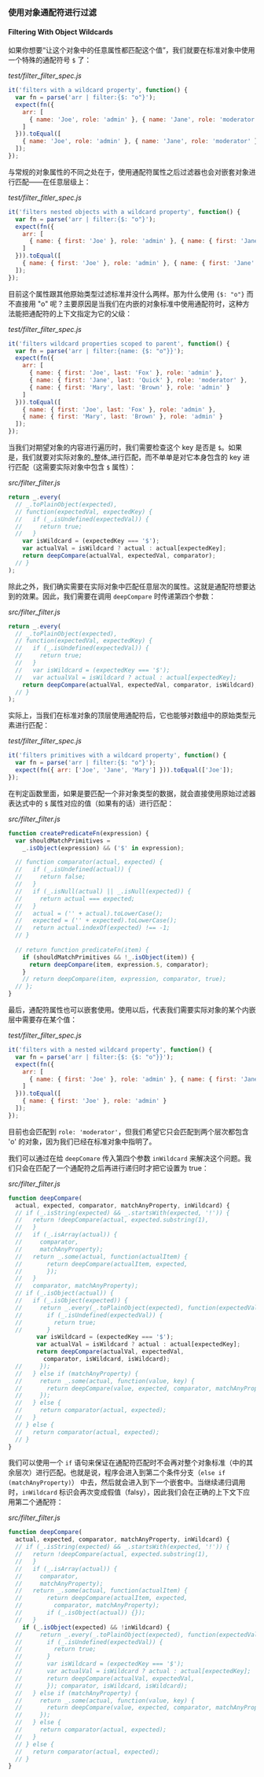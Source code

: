 ### 使用对象通配符进行过滤
#### Filtering With Object Wildcards

如果你想要“让这个对象中的任意属性都匹配这个值”，我们就要在标准对象中使用一个特殊的通配符号 `$` 了：

_test/filter_filter_spec.js_

```js
it('filters with a wildcard property', function() {
  var fn = parse('arr | filter:{$: "o"}');
  expect(fn({
    arr: [
      { name: 'Joe', role: 'admin' }, { name: 'Jane', role: 'moderator' }, { name: 'Mary', role: 'admin' }
    ]
  })).toEqual([
    { name: 'Joe', role: 'admin' }, { name: 'Jane', role: 'moderator' }
  ]);
});
```

与常规的对象属性的不同之处在于，使用通配符属性之后过滤器也会对嵌套对象进行匹配——在任意层级上：

_test/filter_fitler_spec.js_

```js
it('filters nested objects with a wildcard property', function() {
  var fn = parse('arr | filter:{$: "o"}');
  expect(fn({
    arr: [
      { name: { first: 'Joe' }, role: 'admin' }, { name: { first: 'Jane' }, role: 'moderator' }, { name: { first: 'Mary' }, role: 'admin' }
    ]
  })).toEqual([
    { name: { first: 'Joe' }, role: 'admin' }, { name: { first: 'Jane' }, role: 'moderator' }
  ]);
});
```

目前这个属性跟其他原始类型过滤标准并没什么两样。那为什么使用 `{$: "o"}` 而不直接用 "o" 呢？主要原因是当我们在内嵌的对象标准中使用通配符时，这种方法能把通配符的上下文指定为它的父级：

_test/filter_filter_spec.js_

```js
it('filters wildcard properties scoped to parent', function() {
  var fn = parse('arr | filter:{name: {$: "o"}}');
  expect(fn({
    arr: [
      { name: { first: 'Joe', last: 'Fox' }, role: 'admin' },
      { name: { first: 'Jane', last: 'Quick' }, role: 'moderator' },
      { name: { first: 'Mary', last: 'Brown' }, role: 'admin' }
    ]
  })).toEqual([
    { name: { first: 'Joe', last: 'Fox' }, role: 'admin' },
    { name: { first: 'Mary', last: 'Brown' }, role: 'admin' }
  ]);
});
```

当我们对期望对象的内容进行遍历时，我们需要检查这个 key 是否是 `$`。如果是，我们就要对实际对象的_整体_进行匹配，而不单单是对它本身包含的 key 进行匹配（这需要实际对象中包含 `$` 属性）：

_src/filter_filter.js_

```js
return _.every(
  // _.toPlainObject(expected),
  // function(expectedVal, expectedKey) {
  //   if (_.isUndefined(expectedVal)) {
  //     return true;
  //   }
    var isWildcard = (expectedKey === '$');
    var actualVal = isWildcard ? actual : actual[expectedKey];
    return deepCompare(actualVal, expectedVal, comparator);
  // }
);
```

除此之外，我们确实需要在实际对象中匹配任意层次的属性。这就是通配符想要达到的效果。因此，我们需要在调用 `deepCompare` 时传递第四个参数：

_src/filter_filter.js_

```js
return _.every(
  // _.toPlainObject(expected),
  // function(expectedVal, expectedKey) {
  //   if (_.isUndefined(expectedVal)) {
  //     return true;
  //   }
  //   var isWildcard = (expectedKey === '$');
  //   var actualVal = isWildcard ? actual : actual[expectedKey];
    return deepCompare(actualVal, expectedVal, comparator, isWildcard);
  // }
);
```

实际上，当我们在标准对象的顶层使用通配符后，它也能够对数组中的原始类型元素进行匹配：

_test/filter_filter_spec.js_

```js
it('filters primitives with a wildcard property', function() {
  var fn = parse('arr | filter:{$: "o"}');
  expect(fn({ arr: ['Joe', 'Jane', 'Mary'] })).toEqual(['Joe']);
});
```

在判定函数里面，如果是要匹配一个非对象类型的数据，就会直接使用原始过滤器表达式中的 `$` 属性对应的值（如果有的话）进行匹配：

_src/filter_filter.js_

```js
function createPredicateFn(expression) {
  var shouldMatchPrimitives =
    _.isObject(expression) && ('$' in expression);

  // function comparator(actual, expected) {
  //   if (_.isUndefined(actual)) {
  //     return false;
  //   }
  //   if (_.isNull(actual) || _.isNull(expected)) {
  //     return actual === expected;
  //   }
  //   actual = ('' + actual).toLowerCase();
  //   expected = ('' + expected).toLowerCase();
  //   return actual.indexOf(expected) !== -1;
  // }
  
  // return function predicateFn(item) {
    if (shouldMatchPrimitives && !_.isObject(item)) {
      return deepCompare(item, expression.$, comparator);
    }
    // return deepCompare(item, expression, comparator, true);
  // };
}
````

最后，通配符属性也可以嵌套使用。使用以后，代表我们需要实际对象的某个内嵌层中需要存在某个值：

_test/filter_filter_spec.js_

```js
it('filters with a nested wildcard property', function() {
  var fn = parse('arr | filter:{$: {$: "o"}}');
  expect(fn({
    arr: [
      { name: { first: 'Joe' }, role: 'admin' }, { name: { first: 'Jane' }, role: 'moderator' }, { name: { first: 'Mary' }, role: 'admin' }
    ]
  })).toEqual([
    { name: { first: 'Joe' }, role: 'admin' }
  ]);
});
```

目前也会匹配到 `role: 'moderator'`，但我们希望它只会匹配到两个层次都包含 'o' 的对象，因为我们已经在标准对象中指明了。

我们可以通过在给 `deepComare` 传入第四个参数 `inWildcard` 来解决这个问题。我们只会在匹配了一个通配符之后再进行递归时才把它设置为 true：

_src/filter_filter.js_

```js
function deepCompare(
  actual, expected, comparator, matchAnyProperty, inWildcard) {
  // if (_.isString(expected) && _.startsWith(expected, '!')) {
  //   return !deepCompare(actual, expected.substring(1),
  //   }
  //   if (_.isArray(actual)) {
  //     comparator,
  //     matchAnyProperty);
  //   return _.some(actual, function(actualItem) {
  //       return deepCompare(actualItem, expected,
  //       });
  //   }
  //   comparator, matchAnyProperty);
  // if (_.isObject(actual)) {
  //   if (_.isObject(expected)) {
  //     return _.every(_.toPlainObject(expected), function(expectedVal, expectedKey) {
  //       if (_.isUndefined(expectedVal)) {
  //         return true;
  //       }
        var isWildcard = (expectedKey === '$');
        var actualVal = isWildcard ? actual : actual[expectedKey];
        return deepCompare(actualVal, expectedVal,
          comparator, isWildcard, isWildcard);
  //     });
  //   } else if (matchAnyProperty) {
  //     return _.some(actual, function(value, key) {
  //       return deepCompare(value, expected, comparator, matchAnyProperty);
  //     });
  //   } else {
  //     return comparator(actual, expected);
  //   }
  // } else {
  //   return comparator(actual, expected);
  // }
}
```

我们可以使用一个 `if` 语句来保证在通配符匹配时不会再对整个对象标准（中的其余层次）进行匹配。也就是说，程序会进入到第二个条件分支（`else if (matchAnyProperty)`） 中去，然后就会进入到下一个嵌套中。当继续递归调用时，`inWildcard` 标识会再次变成假值（falsy），因此我们会在正确的上下文下应用第二个通配符：

_src/filter_filter.js_

```js
function deepCompare(
  actual, expected, comparator, matchAnyProperty, inWildcard) {
  // if (_.isString(expected) && _.startsWith(expected, '!')) {
  //   return !deepCompare(actual, expected.substring(1),
  //   }
  //   if (_.isArray(actual)) {
  //     comparator,
  //     matchAnyProperty);
  //   return _.some(actual, function(actualItem) {
  //       return deepCompare(actualItem, expected,
  //         comparator, matchAnyProperty);
  //       if (_.isObject(actual)) {});
  //   }
    if (_.isObject(expected) && !inWildcard) {
  //     return _.every(_.toPlainObject(expected), function(expectedVal, expectedKey) {
  //       if (_.isUndefined(expectedVal)) {
  //         return true;
  //       }
  //       var isWildcard = (expectedKey === '$');
  //       var actualVal = isWildcard ? actual : actual[expectedKey];
  //       return deepCompare(actualVal, expectedVal,
  //       }); comparator, isWildcard, isWildcard);
  //   } else if (matchAnyProperty) {
  //     return _.some(actual, function(value, key) {
  //       return deepCompare(value, expected, comparator, matchAnyProperty);
  //     });
  //   } else {
  //     return comparator(actual, expected);
  //   }
  // } else {
  //   return comparator(actual, expected);
  // }
}
```